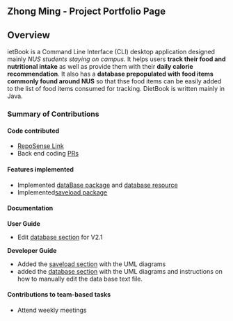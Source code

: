 ## Zhong Ming - Project Portfolio Page

## Overview
ietBook is a Command Line Interface (CLI) desktop application designed mainly _NUS students staying on campus_. It helps users **track their food and nutritional intake** as well as provide them with their **daily calorie recommendation**. It also has a **database prepopulated with food items commonly found around NUS** so that thse food items can be easily added to the list of food items consumed for tracking. DietBook is written mainly in Java.

### Summary of Contributions

#### Code contributed

* [RepoSense Link](https://nus-cs2113-ay2021s1.github.io/tp-dashboard/#breakdown=true&search=snowbanana12345&sort=groupTitle&sortWithin=title&since=2020-09-27&timeframe=commit&mergegroup=&groupSelect=groupByRepos&checkedFileTypes=docs~functional-code~test-code~other)
* Back end coding [PRs](https://github.com/AY2021S1-CS2113-T14-4/tp/pulls?q=is%3Apr+author%3Asnowbanana12345)

#### Features implemented

* Implemented [dataBase package](https://github.com/AY2021S1-CS2113-T14-4/tp/tree/master/src/main/java/seedu/dietbook/database)
and [database resource](https://github.com/AY2021S1-CS2113-T14-4/tp/tree/master/src/main/resources)
* Implemented[saveload package](https://github.com/AY2021S1-CS2113-T14-4/tp/tree/master/src/main/java/seedu/dietbook/saveload)

#### Documentation

**User Guide**
* Edit [database section](https://github.com/AY2021S1-CS2113-T14-4/tp/blob/master/docs/UserGuide.md#features-related-to-the-food-database) for V2.1

**Developer Guide**
* Added the [saveload section](https://github.com/AY2021S1-CS2113-T14-4/tp/blob/master/docs/DeveloperGuide.md#saveload-feature) with the UML diagrams
* added the [database section](https://github.com/AY2021S1-CS2113-T14-4/tp/blob/master/docs/DeveloperGuide.md#database-feature) with the UML diagrams
and instructions on how to manually edit the data base text file.

#### Contributions to team-based tasks

* Attend weekly meetings